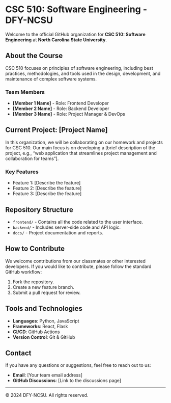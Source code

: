 # CSC 510: Software Engineering - DFY-NCSU

Welcome to the official GitHub organization for **CSC 510: Software Engineering** at **North Carolina State University**.

## About the Course
CSC 510 focuses on principles of software engineering, including best practices, methodologies, and tools used in the design, development, and maintenance of complex software systems.

### Team Members
- **[Member 1 Name]** - Role: Frontend Developer
- **[Member 2 Name]** - Role: Backend Developer
- **[Member 3 Name]** - Role: Project Manager & DevOps

## Current Project: [Project Name]
In this organization, we will be collaborating on our homework and projects for CSC 510. Our main focus is on developing a [brief description of the project, e.g., “web application that streamlines project management and collaboration for teams”].

### Key Features
- Feature 1: [Describe the feature]
- Feature 2: [Describe the feature]
- Feature 3: [Describe the feature]

## Repository Structure
- `frontend/` - Contains all the code related to the user interface.
- `backend/` - Includes server-side code and API logic.
- `docs/` - Project documentation and reports.

## How to Contribute
We welcome contributions from our classmates or other interested developers. If you would like to contribute, please follow the standard GitHub workflow:
1. Fork the repository.
2. Create a new feature branch.
3. Submit a pull request for review.

## Tools and Technologies
- **Languages**: Python, JavaScript
- **Frameworks**: React, Flask
- **CI/CD**: GitHub Actions
- **Version Control**: Git & GitHub

## Contact
If you have any questions or suggestions, feel free to reach out to us:
- **Email**: [Your team email address]
- **GitHub Discussions**: [Link to the discussions page]

---

© 2024 DFY-NCSU. All rights reserved.
